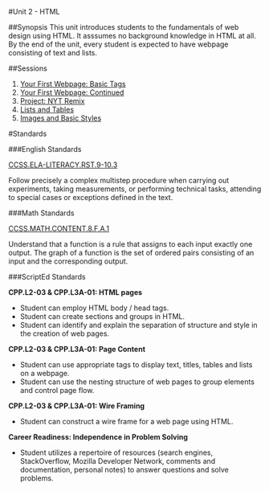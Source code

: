 #Unit 2 - HTML

##Synopsis
This unit introduces students to the fundamentals of web design using HTML. It asssumes no background knowledge in HTML at all. By the end of the unit, every student is expected to have webpage consisting of text and lists. 

##Sessions

1. [Your First Webpage: Basic Tags](sessions/1-BasicTags)
2. [Your First Webpage: Continued](sessions/2-BasicTags2)  
3. [Project: NYT Remix](sessions/3-project-nytRemix)
4. [Lists and Tables](sessions/4-listTable)
5. [Images and Basic Styles](sessions/5-ImageStyles)


  
#Standards

###English Standards
 
[CCSS.ELA-LITERACY.RST.9-10.3](http://www.corestandards.org/ELA-Literacy/RST/9-10/3/)

Follow precisely a complex multistep procedure when carrying out experiments, taking measurements, or performing technical tasks, attending to special cases or exceptions defined in the text.

###Math Standards
 
[CCSS.MATH.CONTENT.8.F.A.1](http://www.corestandards.org/Math/Content/8/F/A/1/)

Understand that a function is a rule that assigns to each input exactly one output. The graph of a function is the set of ordered pairs consisting of an input and the corresponding output.

###ScriptEd Standards

**CPP.L2-03 & CPP.L3A-01: HTML pages**  
* Student can employ HTML body / head tags.  
* Student can create sections and groups in HTML.      
* Student can identify and explain the separation of structure and style in the creation of web pages.

**CPP.L2-03 & CPP.L3A-01: Page Content**  
* Student can use appropriate tags to display text, titles, tables and lists on a webpage.  
* Student can use the nesting structure of web pages to group elements and control page flow.

**CPP.L2-03 & CPP.L3A-01: Wire Framing**  
* Student can construct a wire frame for a web page using HTML.
 
**Career Readiness: Independence in Problem Solving**  
* Student utilizes a repertoire of resources (search engines, StackOverflow, Mozilla Developer Network, comments and documentation, personal notes) to answer questions and solve problems.
